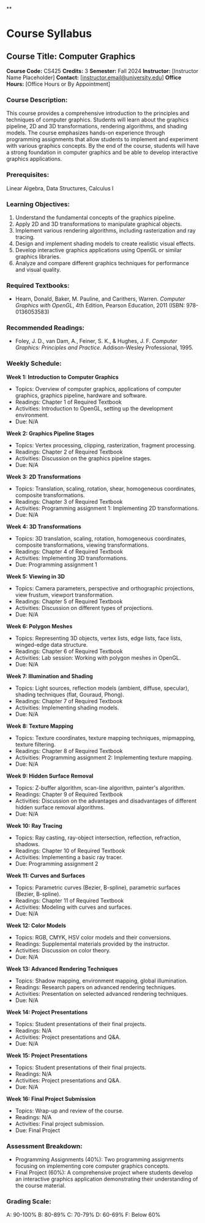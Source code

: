 **
# Course Syllabus
## Course Title: Computer Graphics
**Course Code:** CS425
**Credits:** 3
**Semester:** Fall 2024
**Instructor:** [Instructor Name Placeholder]
**Contact:** [instructor.email@university.edu]
**Office Hours:** [Office Hours or By Appointment]

### Course Description:
This course provides a comprehensive introduction to the principles and techniques of computer graphics. Students will learn about the graphics pipeline, 2D and 3D transformations, rendering algorithms, and shading models. The course emphasizes hands-on experience through programming assignments that allow students to implement and experiment with various graphics concepts. By the end of the course, students will have a strong foundation in computer graphics and be able to develop interactive graphics applications.

### Prerequisites:
Linear Algebra, Data Structures, Calculus I

### Learning Objectives:
1.  Understand the fundamental concepts of the graphics pipeline.
2.  Apply 2D and 3D transformations to manipulate graphical objects.
3.  Implement various rendering algorithms, including rasterization and ray tracing.
4.  Design and implement shading models to create realistic visual effects.
5.  Develop interactive graphics applications using OpenGL or similar graphics libraries.
6.  Analyze and compare different graphics techniques for performance and visual quality.

### Required Textbooks:
- Hearn, Donald, Baker, M. Pauline, and Carithers, Warren. *Computer Graphics with OpenGL*, 4th Edition, Pearson Education, 2011 (ISBN: 978-0136053583)

### Recommended Readings:
- Foley, J. D., van Dam, A., Feiner, S. K., & Hughes, J. F. *Computer Graphics: Principles and Practice*. Addison-Wesley Professional, 1995.

### Weekly Schedule:
**Week 1: Introduction to Computer Graphics**
- Topics: Overview of computer graphics, applications of computer graphics, graphics pipeline, hardware and software.
- Readings: Chapter 1 of Required Textbook
- Activities: Introduction to OpenGL, setting up the development environment.
- Due: N/A

**Week 2: Graphics Pipeline Stages**
- Topics: Vertex processing, clipping, rasterization, fragment processing.
- Readings: Chapter 2 of Required Textbook
- Activities: Discussion on the graphics pipeline stages.
- Due: N/A

**Week 3: 2D Transformations**
- Topics: Translation, scaling, rotation, shear, homogeneous coordinates, composite transformations.
- Readings: Chapter 3 of Required Textbook
- Activities: Programming assignment 1: Implementing 2D transformations.
- Due: N/A

**Week 4: 3D Transformations**
- Topics: 3D translation, scaling, rotation, homogeneous coordinates, composite transformations, viewing transformations.
- Readings: Chapter 4 of Required Textbook
- Activities: Implementing 3D transformations.
- Due: Programming assignment 1

**Week 5: Viewing in 3D**
- Topics: Camera parameters, perspective and orthographic projections, view frustum, viewport transformation.
- Readings: Chapter 5 of Required Textbook
- Activities: Discussion on different types of projections.
- Due: N/A

**Week 6: Polygon Meshes**
- Topics: Representing 3D objects, vertex lists, edge lists, face lists, winged-edge data structure.
- Readings: Chapter 6 of Required Textbook
- Activities: Lab session: Working with polygon meshes in OpenGL.
- Due: N/A

**Week 7: Illumination and Shading**
- Topics: Light sources, reflection models (ambient, diffuse, specular), shading techniques (flat, Gouraud, Phong).
- Readings: Chapter 7 of Required Textbook
- Activities: Implementing shading models.
- Due: N/A

**Week 8: Texture Mapping**
- Topics: Texture coordinates, texture mapping techniques, mipmapping, texture filtering.
- Readings: Chapter 8 of Required Textbook
- Activities: Programming assignment 2: Implementing texture mapping.
- Due: N/A

**Week 9: Hidden Surface Removal**
- Topics: Z-buffer algorithm, scan-line algorithm, painter's algorithm.
- Readings: Chapter 9 of Required Textbook
- Activities: Discussion on the advantages and disadvantages of different hidden surface removal algorithms.
- Due: N/A

**Week 10: Ray Tracing**
- Topics: Ray casting, ray-object intersection, reflection, refraction, shadows.
- Readings: Chapter 10 of Required Textbook
- Activities: Implementing a basic ray tracer.
- Due: Programming assignment 2

**Week 11: Curves and Surfaces**
- Topics: Parametric curves (Bezier, B-spline), parametric surfaces (Bezier, B-spline).
- Readings: Chapter 11 of Required Textbook
- Activities: Modeling with curves and surfaces.
- Due: N/A

**Week 12: Color Models**
- Topics: RGB, CMYK, HSV color models and their conversions.
- Readings: Supplemental materials provided by the instructor.
- Activities: Discussion on color theory.
- Due: N/A

**Week 13: Advanced Rendering Techniques**
- Topics: Shadow mapping, environment mapping, global illumination.
- Readings: Research papers on advanced rendering techniques.
- Activities: Presentation on selected advanced rendering techniques.
- Due: N/A

**Week 14: Project Presentations**
- Topics: Student presentations of their final projects.
- Readings: N/A
- Activities: Project presentations and Q&A.
- Due: N/A

**Week 15: Project Presentations**
- Topics: Student presentations of their final projects.
- Readings: N/A
- Activities: Project presentations and Q&A.
- Due: N/A

**Week 16: Final Project Submission**
- Topics: Wrap-up and review of the course.
- Readings: N/A
- Activities: Final project submission.
- Due: Final Project

### Assessment Breakdown:
- Programming Assignments (40%): Two programming assignments focusing on implementing core computer graphics concepts.
- Final Project (60%): A comprehensive project where students develop an interactive graphics application demonstrating their understanding of the course material.

### Grading Scale:
A: 90-100%
B: 80-89%
C: 70-79%
D: 60-69%
F: Below 60%